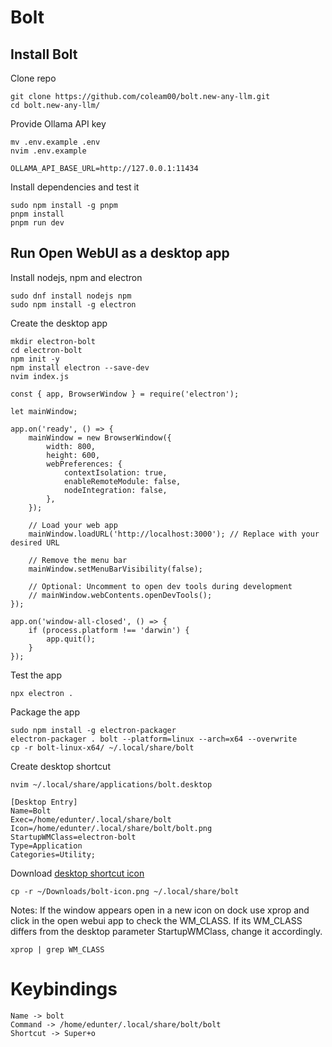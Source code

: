 # Bolt

## Install Bolt
Clone repo
```
git clone https://github.com/coleam00/bolt.new-any-llm.git
cd bolt.new-any-llm/
```

Provide Ollama API key
```
mv .env.example .env
nvim .env.example
```
```
OLLAMA_API_BASE_URL=http://127.0.0.1:11434
```

Install dependencies and test it
```
sudo npm install -g pnpm
pnpm install
pnpm run dev
```

## Run Open WebUI as a desktop app
Install nodejs, npm and electron
```
sudo dnf install nodejs npm
sudo npm install -g electron
```

Create the desktop app
```
mkdir electron-bolt
cd electron-bolt
npm init -y
npm install electron --save-dev
nvim index.js
```
```
const { app, BrowserWindow } = require('electron');

let mainWindow;

app.on('ready', () => {
    mainWindow = new BrowserWindow({
        width: 800,
        height: 600,
        webPreferences: {
            contextIsolation: true,
            enableRemoteModule: false,
            nodeIntegration: false,
        },
    });

    // Load your web app
    mainWindow.loadURL('http://localhost:3000'); // Replace with your desired URL

    // Remove the menu bar
    mainWindow.setMenuBarVisibility(false);

    // Optional: Uncomment to open dev tools during development
    // mainWindow.webContents.openDevTools();
});

app.on('window-all-closed', () => {
    if (process.platform !== 'darwin') {
        app.quit();
    }
});
```

Test the app
```
npx electron .
```

Package the app
```
sudo npm install -g electron-packager
electron-packager . bolt --platform=linux --arch=x64 --overwrite
cp -r bolt-linux-x64/ ~/.local/share/bolt
```

Create desktop shortcut
```
nvim ~/.local/share/applications/bolt.desktop
```
```
[Desktop Entry]
Name=Bolt
Exec=/home/edunter/.local/share/bolt
Icon=/home/edunter/.local/share/bolt/bolt.png
StartupWMClass=electron-bolt
Type=Application
Categories=Utility;
```

Download [desktop shortcut icon](https://github.com/EDUnter/development-enviroment/blob/main/bolt/bolt-icon.png)
```
cp -r ~/Downloads/bolt-icon.png ~/.local/share/bolt
```

Notes: If the window appears open in a new icon on dock use xprop and click in the open webui app to check the WM_CLASS. If its WM_CLASS differs from the desktop parameter StartupWMClass, change it accordingly.
```
xprop | grep WM_CLASS
```

# Keybindings
```
Name -> bolt
Command -> /home/edunter/.local/share/bolt/bolt
Shortcut -> Super+o
```
